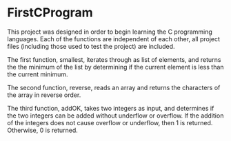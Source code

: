 # FirstCProgram

This project was designed in order to begin learning the C programming languages.
Each of the functions are independent of each other, all project files (including
those used to test the project) are included.

The first function, smallest, iterates through as list of elements, and returns the the minimum
of the list by determining if the current element is less than the current minimum.

The second function, reverse, reads an array and returns the characters of the array in reverse order.

The third function, addOK, takes two integers as input, and determines if the two integers can be
added without underflow or overflow. If the addition of the integers does not cause overflow
or underflow, then 1 is returned. Otherwise, 0 is returned.
